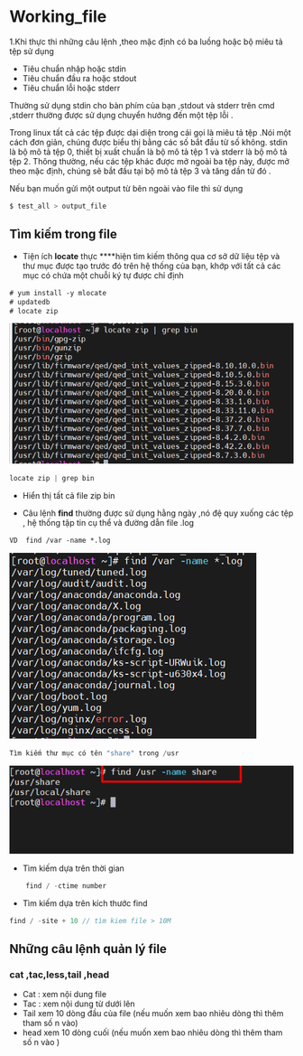 # Working_file

1.Khi thực thi những câu lệnh ,theo mặc định có ba luồng hoặc bộ miêu tả tệp sử dụng 

- Tiêu chuẩn nhập hoặc stdin
- Tiêu chuẩn đầu ra hoặc stdout
- Tiêu chuẩn lỗi hoặc stderr

Thường sử dụng stdin cho bàn phím của bạn ,stdout và stderr trên cmd ,stderr thường được sử dụng chuyển hướng đến một tệp lỗi .

Trong linux tất cả các tệp được dại diện trong cái gọi là miêu tả tệp .Nói một cách đơn giản, chúng được biểu thị bằng các số bắt đầu từ số không. stdin là bộ mô tả tệp 0, thiết bị xuất chuẩn là bộ mô tả tệp 1 và stderr là bộ mô tả tệp 2. Thông thường, nếu các tệp khác được mở ngoài ba tệp này, được mở theo mặc định, chúng sẽ bắt đầu tại bộ mô tả tệp 3 và tăng dần từ đó .

Nếu bạn muốn gửi một output từ bên ngoài vào file thì sử dụng 

```jsx
$ test_all > output_file
```

## Tìm kiếm trong file

- Tiện ích **locate** thực ****hiện tìm kiếm thông qua cơ sở dữ liệu tệp và thư mục được tạo trước đó trên hệ thống của bạn, khớp với tất cả các mục có chứa một chuỗi ký tự được chỉ định

```
# yum install -y mlocate
# updatedb
# locate zip
```

![Untitled](../images/Untitled.png)

```jsx
locate zip | grep bin
```

- Hiển thị tất cả file zip bin

- Câu lệnh **find** thường được sử dụng hằng ngày  ,nó đệ quy xuống các tệp , hệ thống tập tin cụ thể và đường dẫn file .log

```markdown
VD  find /var -name *.log
```

![Untitled](../images/Untitled%201.png)

```jsx
Tìm kiếm thư mục có tên "share" trong /usr 
```

![Untitled](../images/Untitled%202.png)

- Tìm kiếm dựa trên thời gian

```jsx
	find / -ctime number
```

- Tìm kiếm dựa trên kích thước find

```jsx
find / -site + 10 // tìm kiem file > 10M
```

## Những câu lệnh quản lý file

### cat ,tac,less,tail ,head

- Cat : xem nội dung file
- Tac : xem nội dung từ dưới lên
- Tail xem 10 dòng đầu của file (nếu muốn xem bao nhiêu dòng thì thêm tham số n vào)
- head xem 10 dòng cuối (nếu muốn xem bao nhiêu dòng thì thêm tham số n vào )